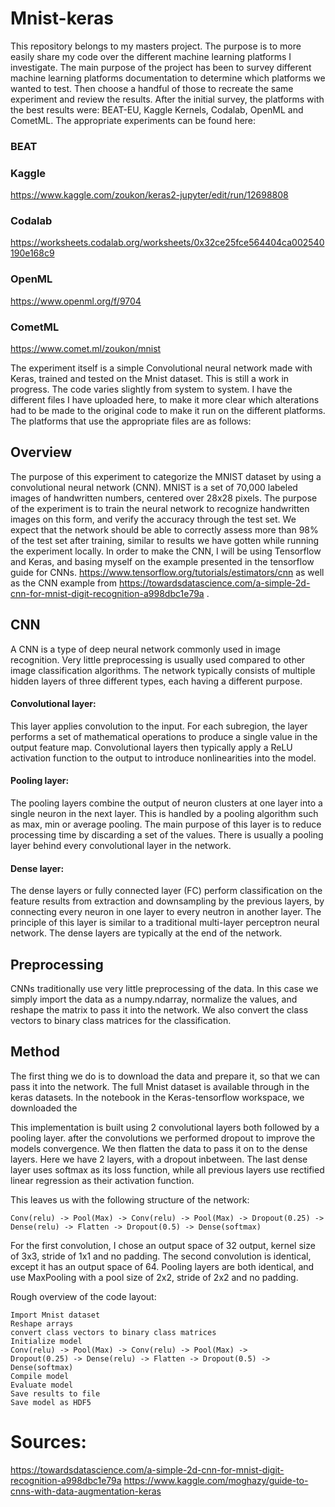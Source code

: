 # Mnist-keras
This repository belongs to my masters project. The purpose is to more easily share my code over the different machine learning platforms I investigate. The main purpose of the project has been to survey different machine learning platforms documentation to determine which platforms we wanted to test. Then choose a handful of those to recreate the same experiment and review the results. After the initial survey, the platforms with the best results were: BEAT-EU, Kaggle Kernels, Codalab, OpenML and CometML. The appropriate experiments can be found here:

### BEAT
### Kaggle
https://www.kaggle.com/zoukon/keras2-jupyter/edit/run/12698808
### Codalab
https://worksheets.codalab.org/worksheets/0x32ce25fce564404ca002540190e168c9
### OpenML
https://www.openml.org/f/9704
### CometML
https://www.comet.ml/zoukon/mnist

The experiment itself is a simple Convolutional neural network made with Keras, trained and tested on the Mnist dataset. This is still a work in progress. The code varies slightly from system to system. I have the different files I have uploaded here, to make it more clear which alterations had to be made to the original code to make it run on the different platforms. The platforms that use the appropriate files are as follows:


## Overview
The purpose of this experiment to categorize the MNIST dataset by using a convolutional neural network (CNN). MNIST is a set of 70,000 labeled images 
of handwritten numbers, centered over 28x28 pixels. The purpose of the experiment is to train the neural network to recognize handwritten images 
on this form, and verify the accuracy through the test set. We expect that the network should be able to correctly assess more than 98% 
of the test set after training, similar to results we have gotten while running the experiment locally.
In order to make the CNN, I will be using Tensorflow and Keras, and basing myself on the example presented in 
the tensorflow guide for CNNs. https://www.tensorflow.org/tutorials/estimators/cnn as well as the CNN example from 
https://towardsdatascience.com/a-simple-2d-cnn-for-mnist-digit-recognition-a998dbc1e79a .


## CNN
A CNN is a type of deep neural network commonly used in image recognition. Very little preprocessing is usually used compared to other image
classification algorithms. The network typically consists of multiple hidden layers of three different types, each having a different purpose.

#### Convolutional layer: 
This layer applies convolution to the input. 
For each subregion, the layer performs a set of mathematical operations to produce a single value in the output feature map. 
Convolutional layers then typically apply a ReLU activation function to the output to introduce nonlinearities into the model.
#### Pooling layer:
The pooling layers combine the output of neuron clusters at one layer into a single neuron in the next layer. This is handled by a pooling
algorithm such as max, min or average pooling. The main purpose of this layer is to reduce processing time by discarding a set of the values. 
There is usually a pooling layer behind every convolutional layer in the network. 
#### Dense layer:
The dense layers or fully connected layer (FC) perform classification 
on the feature results from extraction and downsampling by the previous layers,
by connecting every neuron in one layer to every neutron in another layer. The principle of this 
layer is similar to a traditional multi-layer perceptron neural network. The dense layers are typically at the end of the network.

## Preprocessing
CNNs traditionally use very little preprocessing of the data. 
In this case we simply import the data as a numpy.ndarray,
normalize the values, and reshape the matrix to pass it into the network. 
We also convert the class vectors to binary class matrices for the classification.

## Method
The first thing we do is to download the data and prepare it, so that we can pass it into the network. The full Mnist dataset is
available through in the keras datasets. In the notebook in the Keras-tensorflow workspace, we downloaded the 

This implementation is built using 2 convolutional layers both followed by a pooling layer. after the convolutions we performed
dropout to improve the models convergence. We then flatten the data to pass it on to the dense layers. Here we have 2 layers,
with a dropout inbetween. The last dense layer uses softmax as its loss function, while all previous layers use rectified linear regression as their 
activation function. 

This leaves us with the following structure of the network: 

`Conv(relu) -> Pool(Max) -> Conv(relu) -> Pool(Max) -> Dropout(0.25) -> Dense(relu) -> Flatten -> Dropout(0.5) -> Dense(softmax)`

For the first convolution, I chose an output space of 32 output, kernel size of 3x3, stride of 1x1 and no padding. 
The second convolution is identical, except it has an output space of 64. 
Pooling layers are both identical, and use MaxPooling with a pool size of 2x2, stride of 2x2 and no padding.

Rough overview of the code layout: 
```
Import Mnist dataset
Reshape arrays
convert class vectors to binary class matrices
Initialize model
Conv(relu) -> Pool(Max) -> Conv(relu) -> Pool(Max) -> 
Dropout(0.25) -> Dense(relu) -> Flatten -> Dropout(0.5) -> Dense(softmax)
Compile model
Evaluate model
Save results to file
Save model as HDF5
```

# Sources:
https://towardsdatascience.com/a-simple-2d-cnn-for-mnist-digit-recognition-a998dbc1e79a
https://www.kaggle.com/moghazy/guide-to-cnns-with-data-augmentation-keras
